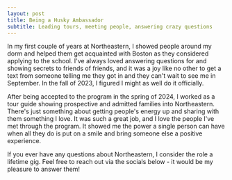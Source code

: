 ```yaml
---
layout: post
title: Being a Husky Ambassador
subtitle: Leading tours, meeting people, answering crazy questions
---
```

In my first couple of years at Northeastern, I showed people around my dorm and helped them get acquainted with Boston as they considered applying to the school. I've always loved answering questions for and showing secrets to friends of friends, and it was a joy like no other to get a text from someone telling me they got in and they can't wait to see me in September. In the fall of 2023, I figured I might as well do it officially. 

After being accepted to the program in the spring of 2024, I worked as a tour guide showing prospective and admitted families into Northeastern. There's just something about getting people's energy up and sharing with them something I love. It was such a great job, and I love the people I've met through the program. It showed me the power a single person can have when all they do is put on a smile and bring someone else a positive experience. 

If you ever have any questions about Northeastern, I consider the role a lifetime gig. Feel free to reach out via the socials below - it would be my pleasure to answer them!
